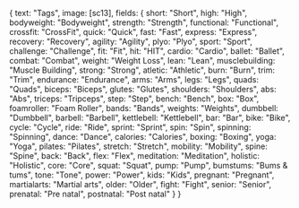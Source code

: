{
text: "Tags",
image: [sc13],
fields: {
short: "Short",
high: "High",
bodyweight: "Bodyweight",
strength: "Strength",
functional: "Functional",
crossfit: "CrossFit",
quick: "Quick",
fast: "Fast",
express: "Express",
recovery: "Recovery",
agility: "Agility",
plyo: "Plyo",
sport: "Sport",
challenge: "Challenge",
fit: "Fit",
hit: "HIT",
cardio: "Cardio",
ballet: "Ballet",
combat: "Combat",
weight: "Weight Loss",
lean: "Lean",
musclebuilding: "Muscle Building",
strong: "Strong",
atletic: "Athletic",
burn: "Burn",
trim: "Trim",
endurance: "Endurance",
arms: "Arms",
legs: "Legs",
quads: "Quads",
biceps: "Biceps",
glutes: "Glutes",
shoulders: "Shoulders",
abs: "Abs",
triceps: "Tripceps",
step: "Step",
bench: "Bench",
box: "Box",
foamroller: "Foam Roller",
bands: "Bands",
weights: "Weights",
dumbbell: "Dumbbell",
barbell: "Barbell",
kettlebell: "Kettlebell",
bar: "Bar",
bike: "Bike",
cycle: "Cycle",
ride: "Ride",
sprint: "Sprint",
spin: "Spin",
spinning: "Spinning",
dance: "Dance",
calories: "Calories",
boxing: "Boxing",
yoga: "Yoga",
pilates: "Pilates",
stretch: "Stretch",
mobility: "Mobility",
spine: "Spine",
back: "Back",
flex: "Flex",
meditation: "Meditation",
holistic: "Holistic",
core: "Core",
squat: "Squat",
pump: "Pump",
bumstums: "Bums & tums",
tone: "Tone",
power: "Power",
kids: "Kids",
pregnant: "Pregnant",
martialarts: "Martial arts",
older: "Older",
fight: "Fight",
senior: "Senior",
prenatal: "Pre natal",
postnatal: "Post natal"
}
}
